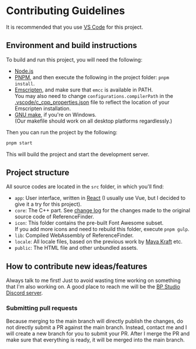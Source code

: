 # Contributing Guidelines

It is recommended that you use [VS Code](https://code.visualstudio.com/) for this project.

## Environment and build instructions

To build and run this project, you will need the following:
- [Node.js](https://nodejs.org/)
- [PNPM](https://pnpm.io/), and then execute the following in the project folder: `pnpm install`.
- [Emscripten](https://emscripten.org/), and make sure that `emcc` is available in PATH.\
	You may also need to change `configurations.compilerPath` in the
	[.vscode/c_cpp_properties.json](./.vscode/c_cpp_properties.json)
	file to reflect the location of your Emscripten installation.
- [GNU make](https://community.chocolatey.org/packages/make), if you're on Windows.\
	(Our makefile should work on all desktop platforms regardlessly.)

Then you can run the project by the following:

```bash
pnpm start
```

This will build the project and start the development server.

## Project structure

All source codes are located in the `src` folder, in which you'll find:

- `app`: User interface, written in [React](https://react.dev/) (I usually use Vue, but I decided to give it a try for this project).
- `core`: The C++ part. See [change log](./CHANGELOG.md) for the changes made to the original source code of ReferenceFinder.
- `icon`: This folder contains the pre-built Font Awesome subset.\
  If you add more icons and need to rebuild this folder, execute `pnpm gulp`.
- `lib`: Compiled WebAssembly of ReferenceFinder.
- `locale`: All locale files, based on the previous work by [Maya Kraft](https://github.com/mayakraft/ReferenceFinder) etc.
- `public`: The HTML file and other unbundled assets.

## How to contribute new ideas/features

Always talk to me first! Just to avoid wasting time working on something that I'm also working on. A good place to reach me will be the [BP Studio Discord server](https://discord.gg/HkcdTDS4zZ).


### Submitting pull requests

Because merging to the main branch will directly publish the changes,
do not directly submit a PR against the main branch.
Instead, contact me and I will create a new branch for you to submit your PR.
After I merge the PR and make sure that everything is ready,
it will be merged into the main branch.
